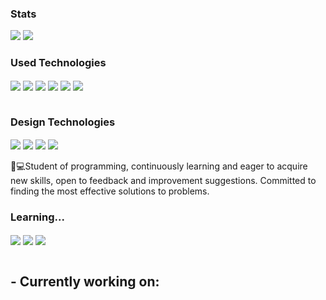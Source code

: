 

### Stats

<div>
    <img height:"180em src="https://github-readme-stats.vercel.app/api?username=lucxx777&show_icons=true&theme=prussian" />
    <img height:"180em src="https://github-readme-stats.vercel.app/api/top-langs/?username=lucxx777&layout=compact&theme=prussian" />
</div>

### Used Technologies
<div style="display: inline_block">
    <img align="center" alt"HTML5" src="https://img.shields.io/badge/HTML5-E34F26?style=for-the-badge&logo=html5&logoColor=white"/>
    <img align="center" alt"CSS" src="https://img.shields.io/badge/CSS3-1572B6?style=for-the-badge&logo=css3&logoColor=white"/>
    <img align="center" alt"Bootstrap" src="https://img.shields.io/badge/Bootstrap-563D7C?style=for-the-badge&logo=bootstrap&logoColor=white"/>
    <img align="center" alt"Node.JS" src="https://img.shields.io/badge/Node.js-43853D?style=for-the-badge&logo=node.js&logoColor=white"/>
    <img align="center" alt"MongoDB" src="https://img.shields.io/badge/MongoDB-4EA94B?style=for-the-badge&logo=mongodb&logoColor=white"/>
    <img align="center" alt"SQL-Server" src="https://img.shields.io/badge/Microsoft%20SQL%20Server-CC2927?style=for-the-badge&logo=microsoft%20sql%20server&logoColor=white"/>
</div></br>

### Design Technologies
<div style="display: inline_block">
    <img align="center" alt"Adobe-Photoshop" src="https://img.shields.io/badge/Adobe%20Photoshop-31A8FF?style=for-the-badge&logo=Adobe%20Photoshop&logoColor=black"/>
    <img align="center" alt"Adobe-Illustrator" src="https://img.shields.io/badge/Adobe%20Illustrator-FF9A00?style=for-the-badge&logo=adobe%20illustrator&logoColor=white"/>
    <img align="center" alt"Figma" src="https://img.shields.io/badge/Figma-F24E1E?style=for-the-badge&logo=figma&logoColor=white"/>
    <img align="center" alt"Canva" src="https://img.shields.io/badge/Canva-%2300C4CC.svg?&style=for-the-badge&logo=Canva&logoColor=white"/>
</div></br>
📕💻Student of programming, continuously learning and eager to acquire new skills, open to feedback and improvement suggestions. Committed to finding the most effective solutions to problems.
</br>

### Learning...
<div style="display: inline_block">
    <img align="center" alt"Svelte" src="https://img.shields.io/badge/Svelte-4A4A55?style=for-the-badge&logo=svelte&logoColor=FF3E00"/>
       <img align="center" alt"React" src="https://img.shields.io/badge/react-%2320232a.svg?style=for-the-badge&logo=react&logoColor=%2361DAFB"/>
  <img align="center" alt"Ionic" src="https://img.shields.io/badge/Ionic-%233880FF.svg?style=for-the-badge&logo=Ionic&logoColor=white"/>
   
</div></br>



## - Currently working on:
